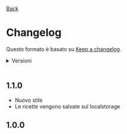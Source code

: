 [Back](README.md)

# Changelog

Questo formato è basato su [Keep a changelog](https://keepachangelog.com/en/1.0.0/).

<details>
   <summary>Versioni</summary>

   - [1.1.0](#110)
   - [1.0.0](#100)
</details>

<br>

## 1.1.0
- Nuovo stile
- Le ricette vengono salvate sul localstorage

## 1.0.0